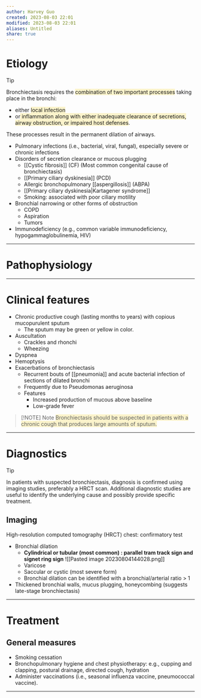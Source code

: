 ```yaml
---
author: Harvey Guo
created: 2023-08-03 22:01
modified: 2023-08-03 22:01
aliases: Untitled
share: true
---
```

# Etiology
>[!tip] 
>
> Bronchiectasis requires the <span style="background:rgba(240, 200, 0, 0.2)">combination of two important processes</span> taking place in the bronchi: 
> - either <span style="background:rgba(240, 200, 0, 0.2)">local infection</span> 
> - or<span style="background:rgba(240, 200, 0, 0.2)"> inflammation along with either inadequate clearance of secretions, airway obstruction, or impaired host defenses</span>. 
> 
> These processes result in the permanent dilation of airways.
- Pulmonary infections (i.e., bacterial, viral, fungal), especially severe or chronic infections 
- Disorders of secretion clearance or mucous plugging
	- [[Cystic fibrosis]] (CF)  (Most common congenital cause of bronchiectasis)
	- [[Primary ciliary dyskinesia]] (PCD)
	- Allergic bronchopulmonary [[aspergillosis]] (ABPA)
	- [[Primary ciliary dyskinesia|Kartagener syndrome]]
	- Smoking: associated with poor ciliary motility
- Bronchial narrowing or other forms of obstruction
	- COPD
	- Aspiration
	- Tumors
- Immunodeficiency (e.g., common variable immunodeficiency, hypogammaglobulinemia, HIV)

---
# Pathophysiology


---
# Clinical features
- Chronic productive cough (lasting months to years) with copious mucop<span style="background:rgba(240, 200, 0, 0.2)"></span>urulent sputum
	- The sputum may be green or yellow in color.
- Auscultation
	- Crackles and rhonchi
	- Wheezing
- Dyspnea
- Hemoptysis
- Exacerbations of bronchiectasis
    - Recurrent bouts of [[pneumonia]] and acute bacterial infection of sections of dilated bronchi
    - Frequently due to Pseudomonas aeruginosa
    - Features
        - Increased production of mucous above baseline
        - Low-grade fever

> [!NOTE] Note
> <span style="background:rgba(240, 200, 0, 0.2)">Bronchiectasis should be suspected in patients with a chronic cough that produces large amounts of sputum.</span>

---
# Diagnostics
>[!tip] 
>In patients with suspected bronchiectasis, diagnosis is confirmed using imaging studies, preferably a HRCT scan. Additional diagnostic studies are useful to identify the underlying cause and possibly provide specific treatment.
## Imaging
High-resolution computed tomography (HRCT) chest: confirmatory test
- Bronchial dilation
	- **Cylindrical or tubular (most common) : parallel tram track sign and signet ring sign**  ![[Pasted image 20230804144028.png]]
	- Varicose 
	- Saccular or cystic (most severe form) 
	- Bronchial dilation can be identified with a bronchial/arterial ratio > 1
- Thickened bronchial walls, mucus plugging, honeycombing (suggests late-stage bronchiectasis)

---
# Treatment
## General measures
- Smoking cessation
- Bronchopulmonary hygiene and chest physiotherapy: e.g., cupping and clapping, postural drainage, directed cough, hydration
- Administer vaccinations (i.e., seasonal influenza vaccine, pneumococcal vaccine).

---
